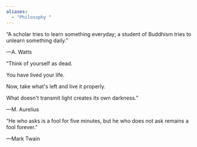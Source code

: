```yaml
---
aliases:
  - "Philosophy "
---
```


“A scholar tries to learn something everyday; a student of Buddhism tries to unlearn something daily.”

—A. Watts

“Think of yourself as dead.

 You have lived your life.

 Now, take what's left and live it properly.

 What doesn't transmit light creates its own darkness.”

—M. Aurelius

“He who asks is a fool for five minutes, but he who does not ask remains a fool forever.”

—Mark Twain